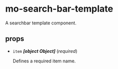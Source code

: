 # mo-search-bar-template 

A searchbar template component. 

## props 

- `item` ***[object Object]*** (*required*) 

  Defines a required item name. 

